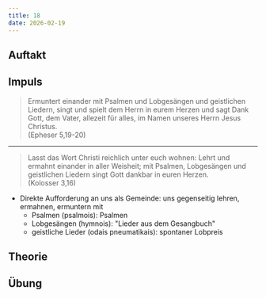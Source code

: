 ```yaml
---
title: 18
date: 2026-02-19
---
```


## Auftakt

## Impuls

> Ermuntert einander mit Psalmen und Lobgesängen und geistlichen Liedern, singt und spielt dem Herrn in eurem Herzen und sagt Dank Gott, dem Vater, allezeit für alles, im Namen unseres Herrn Jesus Christus.  
> (Epheser 5,19-20)

---
> Lasst das Wort Christi reichlich unter euch wohnen: Lehrt und ermahnt einander in aller Weisheit; mit Psalmen, Lobgesängen und geistlichen Liedern singt Gott dankbar in euren Herzen.  
> (Kolosser 3,16)

- Direkte Aufforderung an uns als Gemeinde: uns gegenseitig lehren, ermahnen, ermuntern mit
    - Psalmen (psalmois): Psalmen
    - Lobgesängen (hymnois): "Lieder aus dem Gesangbuch"
    - geistliche Lieder (odais pneumatikais): spontaner Lobpreis

## Theorie

## Übung
